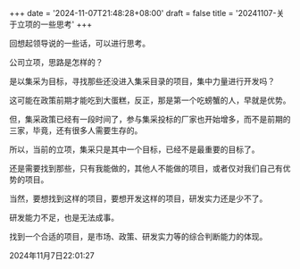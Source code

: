 +++
date = '2024-11-07T21:48:28+08:00'
draft = false
title = '20241107-关于立项的一些思考'
+++



回想起领导说的一些话，可以进行思考。

公司立项，思路是怎样的？

是以集采为目标，寻找那些还没进入集采目录的项目，集中力量进行开发吗？

这可能在政策前期才能吃到大蛋糕，反正，那是第一个吃螃蟹的人，早就是优势。

但，集采政策已经有一段时间了，参与集采投标的厂家也开始增多，而不是前期的三家，毕竟，还有很多人需要生存的。

所以，当前的立项，集采只是其中一个目标，已经不是最重要的目标了。

还是需要找到那些，只有我能做的，其他人不能做的项目，或者仅对我们自己有优势的项目。

当然，要想找到这样的项目，要想开发这样的项目，研发实力还是少不了。

研发能力不足，也是无法成事。

找到一个合适的项目，是市场、政策、研发实力等的综合判断能力的体现。



2024年11月7日22:01:27